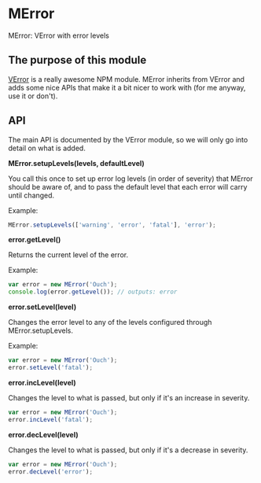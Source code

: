 # MError

MError: VError with error levels

## The purpose of this module

[VError](https://www.npmjs.com/package/verror) is a really awesome NPM module.
MError inherits from VError and adds some nice APIs that make it a bit nicer to
work with (for me anyway, use it or don't).

## API

The main API is documented by the VError module, so we will only go into detail
on what is added.

**MError.setupLevels(levels, defaultLevel)**

You call this once to set up error log levels (in order of severity) that MError
should be aware of, and to pass the default level that each error will carry
until changed.

Example:

```js
MError.setupLevels(['warning', 'error', 'fatal'], 'error');
```

**error.getLevel()**

Returns the current level of the error.

Example:

```js
var error = new MError('Ouch');
console.log(error.getLevel()); // outputs: error
```

**error.setLevel(level)**

Changes the error level to any of the levels configured through MError.setupLevels.

Example:

```js
var error = new MError('Ouch');
error.setLevel('fatal');
```

**error.incLevel(level)**

Changes the level to what is passed, but only if it's an increase in severity.

```js
var error = new MError('Ouch');
error.incLevel('fatal');
```

**error.decLevel(level)**

Changes the level to what is passed, but only if it's a decrease in severity.

```js
var error = new MError('Ouch');
error.decLevel('error');
```

